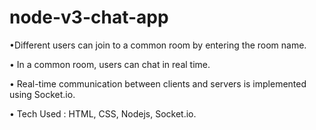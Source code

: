 # node-v3-chat-app

•Different users can join to a common room by entering the room name.

• In a common room, users can chat in real time.

• Real-time communication between clients and servers is implemented using Socket.io.

• Tech Used : HTML, CSS, Nodejs, Socket.io.
